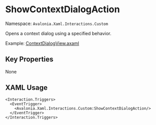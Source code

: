 # ShowContextDialogAction

Namespace: `Avalonia.Xaml.Interactions.Custom`

Opens a context dialog using a specified behavior.

Example: [ContextDialogView.axaml](samples/BehaviorsTestApplication/Views/Pages/ContextDialogView.axaml)

## Key Properties
None

## XAML Usage
```xaml
<Interaction.Triggers>
  <EventTrigger>
    <Avalonia.Xaml.Interactions.Custom:ShowContextDialogAction/>
  </EventTrigger>
</Interaction.Triggers>
```
